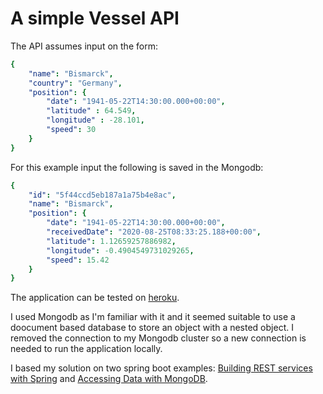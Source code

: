 # A simple Vessel API

The API assumes input on the form:

```yaml
{
    "name": "Bismarck",
    "country": "Germany",
    "position": {
        "date": "1941-05-22T14:30:00.000+00:00",
        "latitude" : 64.549,
        "longitude" : -28.101,
        "speed": 30
    }
}
```

 For this example input the following is saved in the Mongodb:

```yaml
{
    "id": "5f44ccd5eb187a1a75b4e8ac",
    "name": "Bismarck",
    "position": {
        "date": "1941-05-22T14:30:00.000+00:00",
        "receivedDate": "2020-08-25T08:33:25.188+00:00",
        "latitude": 1.12659257886982,
        "longitude": -0.4904549731029265,
        "speed": 15.42
    }
}
```

The application can be tested on [heroku](https://damp-journey-33369.herokuapp.com/vessels).

I used Mongodb as I'm familiar with it and it seemed suitable to use a doocument based database to store an object with a nested object. I removed the connection to my Mongodb cluster so a new connection is needed to run the application locally.

I based my solution on two spring boot examples: [Building REST services with Spring](https://spring.io/guides/tutorials/rest/) and [Accessing Data with MongoDB](https://spring.io/guides/gs/accessing-data-mongodb/).
